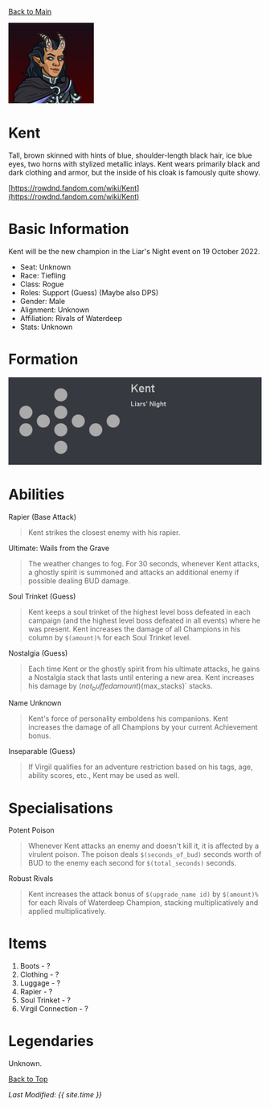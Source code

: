 [Back to Main](index.md)

![Profile Picture](images/profile_kent.png)
# Kent
Tall, brown skinned with hints of blue, shoulder-length black hair, ice blue eyes, two horns with stylized metallic inlays. Kent wears primarily black and dark clothing and armor, but the inside of his cloak is famously quite showy.

[https://rowdnd.fandom.com/wiki/Kent](https://rowdnd.fandom.com/wiki/Kent)

# Basic Information
Kent will be the new champion in the Liar's Night event on 19 October 2022.

* Seat: Unknown
* Race: Tiefling
* Class: Rogue
* Roles: Support (Guess) (Maybe also DPS)
* Gender: Male
* Alignment: Unknown
* Affiliation: Rivals of Waterdeep
* Stats: Unknown

# Formation
![Formation Layout](images/formation_kent.png)

# Abilities

Rapier (Base Attack)
> Kent strikes the closest enemy with his rapier.

Ultimate: Wails from the Grave
> The weather changes to fog. For 30 seconds, whenever Kent attacks, a ghostly spirit is summoned and attacks an additional enemy if possible dealing BUD damage.

Soul Trinket (Guess)
> Kent keeps a soul trinket of the highest level boss defeated in each campaign (and the highest level boss defeated in all events) where he was present. Kent increases the damage of all Champions in his column by `$(amount)%` for each Soul Trinket level.

Nostalgia (Guess)
> Each time Kent or the ghostly spirit from his ultimate attacks, he gains a Nostalgia stack that lasts until entering a new area. Kent increases his damage by $(not_buffed amount)% for each Nostalgia stack, stacking multiplicatively and then applied multiplicatively. Buffs are applied to the post stack value, and Nostalgia stacks are capped at `$(max_stacks)` stacks.

Name Unknown
> Kent's force of personality emboldens his companions. Kent increases the damage of all Champions by your current Achievement bonus.

Inseparable (Guess)
> If Virgil qualifies for an adventure restriction based on his tags, age, ability scores, etc., Kent may be used as well.

# Specialisations
Potent Poison
> Whenever Kent attacks an enemy and doesn't kill it, it is affected by a virulent poison. The poison deals `$(seconds_of_bud)` seconds worth of BUD to the enemy each second for `$(total_seconds)` seconds.

Robust Rivals
> Kent increases the attack bonus of `$(upgrade_name id)` by `$(amount)%` for each Rivals of Waterdeep Champion, stacking multiplicatively and applied multiplicatively.

# Items

1. Boots - ?
2. Clothing - ?
3. Luggage - ?
4. Rapier - ?
5. Soul Trinket - ?
6. Virgil Connection - ?

# Legendaries
Unknown.

[Back to Top](#top)

*Last Modified: {{ site.time }}*